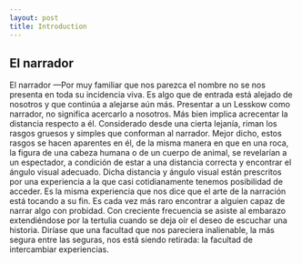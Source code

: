 ```yaml
---
layout: post
title: Introduction
---
```


## El narrador
El narrador —Por muy familiar que nos parezca el nombre no se nos
presenta en toda su incidencia viva. Es algo que de entrada está alejado
de nosotros y que continúa a alejarse aún más. Presentar a un Lesskow
como narrador, no significa acercarlo a nosotros. Más bien implica
acrecentar la distancia respecto a él. Considerado desde una cierta
lejanía, riman los rasgos gruesos y simples que conforman al narrador.
Mejor dicho, estos rasgos se hacen aparentes en él, de la misma manera
en que en una roca, la figura de una cabeza humana o de un cuerpo de
animal, se revelarían a un espectador, a condición de estar a una
distancia correcta y encontrar el ángulo visual adecuado. Dicha distancia
y ángulo visual están prescritos por una experiencia a la que casi
cotidianamente tenemos posibilidad de acceder. Es la misma experiencia
que nos dice que el arte de la narración está tocando a su fin. Es cada
vez más raro encontrar a alguien capaz de narrar algo con probidad. Con
creciente frecuencia se asiste al embarazo extendiéndose por la tertulia
cuando se deja oír el deseo de escuchar una historia. Diríase que una
facultad que nos pareciera inalienable, la más segura entre las seguras,
nos está siendo retirada: la facultad de intercambiar experiencias.
